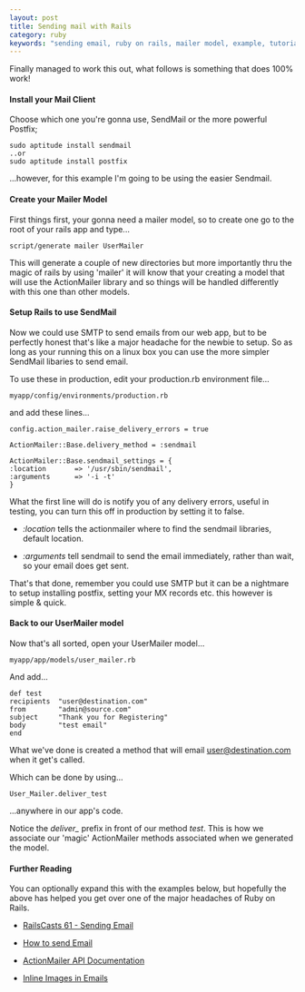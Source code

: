 ```yaml
---
layout: post
title: Sending mail with Rails
category: ruby
keywords: "sending email, ruby on rails, mailer model, example, tutorial, quick example, sendmail"
---
```


Finally managed to work this out, what follows is something that does 100% work!

#### Install your Mail Client

Choose which one you're gonna use, SendMail or the more powerful Postfix;

    sudo aptitude install sendmail
    ..or
    sudo aptitude install postfix

...however, for this example I'm going to be using the easier Sendmail.

#### Create your Mailer Model

First things first, your gonna need a mailer model, so to create one go to the root of your rails app and type...

    script/generate mailer UserMailer

This will generate a couple of new directories but more importantly thru the magic of rails by using 'mailer' it will know that your creating a model that will use the ActionMailer library and so things will be handled differently with this one than other models.

#### Setup Rails to use SendMail

Now we could use SMTP to send emails from our web app, but to be perfectly honest that's like a major headache for the newbie to setup.  So as long as your running this on a linux box you can use the more simpler SendMail libaries to send email.

To use these in production, edit your production.rb environment file...

    myapp/config/environments/production.rb

and add these lines...

    config.action_mailer.raise_delivery_errors = true
    
    ActionMailer::Base.delivery_method = :sendmail
    
    ActionMailer::Base.sendmail_settings = {
    :location       => '/usr/sbin/sendmail',
    :arguments      => '-i -t'
    }

What the first line will do is notify you of any delivery errors, useful in testing, you can turn this off in production by setting it to false.

* *:location* tells the actionmailer where to find the sendmail libraries, default location.

* *:arguments* tell sendmail to send the email immediately, rather than wait, so your email does get sent.

That's that done, remember you could use SMTP but it can be a nightmare to setup installing postfix, setting your MX records etc. this however is simple & quick.

#### Back to our UserMailer model

Now that's all sorted, open your UserMailer model...

    myapp/app/models/user_mailer.rb

And add...

    def test
    recipients  "user@destination.com"
    from        "admin@source.com"
    subject     "Thank you for Registering"
    body        "test email"
    end

What we've done is created a method that will email user@destination.com when it get's called.

Which can be done by using...

    User_Mailer.deliver_test

...anywhere in our app's code.

Notice the *deliver_* prefix in front of our method *test*.  This is how we associate our 'magic' ActionMailer methods associated when we generated the model.

#### Further Reading

You can optionally expand this with the examples below, but hopefully the above has helped you get over one of the major headaches of Ruby on Rails.

* [RailsCasts 61 - Sending Email](http://railscasts.com/episodes/61)

* [How to send Email](http://wiki.rubyonrails.org/rails/pages/HowToSendEmailsWithActionMailer)

* [ActionMailer API Documentation](http://api.rubyonrails.org/classes/ActionMailer/Base.html)

* [Inline Images in Emails](http://blog.thoughtobject.com/2007/05/26/5/)
